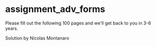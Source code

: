 assignment_adv_forms
====================

Please fill out the following 100 pages and we'll get back to you in 3-6 years.

Solution by Nicolas Montanaro
